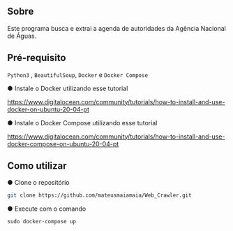 ## Sobre

Este programa busca e extrai a agenda de autoridades da Agência Nacional de Águas.

## Pré-requisito

```Python3``` , ```BeautifulSoup```, ```Docker``` e ```Docker Compose```

● Instale o Docker utilizando esse tutorial  

<https://www.digitalocean.com/community/tutorials/how-to-install-and-use-docker-on-ubuntu-20-04-pt>

● Instale o Docker Compose utilizando esse tutorial 

<https://www.digitalocean.com/community/tutorials/how-to-install-and-use-docker-compose-on-ubuntu-20-04-pt>


## Como utilizar

● Clone o repositório
```bash
git clone https://github.com/mateusmaiamaia/Web_Crawler.git
```

●  Execute com o comando 
```
sudo docker-compose up
```

